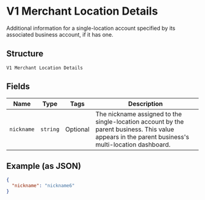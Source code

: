
# V1 Merchant Location Details

Additional information for a single-location account specified by its associated business account, if it has one.

## Structure

`V1 Merchant Location Details`

## Fields

| Name | Type | Tags | Description |
|  --- | --- | --- | --- |
| `nickname` | `string` | Optional | The nickname assigned to the single-location account by the parent business. This value appears in the parent business's multi-location dashboard. |

## Example (as JSON)

```json
{
  "nickname": "nickname6"
}
```

